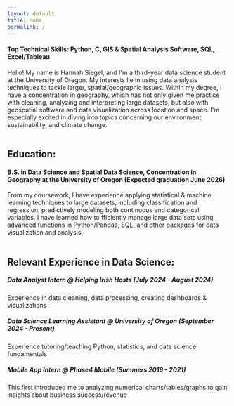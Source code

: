 ```yaml
---
layout: default
title: Home
permalink: /
---
```


#### Top Technical Skills: Python, C, GIS & Spatial Analysis Software, SQL, Excel/Tableau

Hello! My name is Hannah Siegel, and I'm a third-year data science student at the University of Oregon. My interests lie in using data analysis techniques to tackle larger, spatial/geographic issues. Within my degree, I have a concentration in geography, which has not only given me practice with cleaning, analyzing and interpreting large datasets, but also with geospatial software and data visualization across location and space.  I'm especially excited in diving into topics concerning our environment, sustainability, and climate change.<br><br>


## Education:
#### B.S. in Data Science and Spatial Data Science, Concentration in Geography at the University of Oregon (Expected graduation June 2026)<br>
From my coursework, I have experience applying statistical & machine learning techniques to large datasets, including classification and regression, predictively modeling both continuous and categorical variables. I have learned how to fficiently manage large data sets using advanced functions in Python/Pandas, SQL, and other packages for data visualization and analysis. <br><br>

## Relevant Experience in Data Science:
##### Data Analyst Intern @ Helping Irish Hosts (_July 2024 - August 2024_)<br>
Experience in data cleaning, data processing, creating dashboards & visualizations

##### Data Science Learning Assistant @ University of Oregon (_September 2024 - Present_)<br>
Experience tutoring/teaching Python, statistics, and data science fundamentals

##### Mobile App Intern @ Phase4 Mobile (_Summers 2019 - 2021_)<br>
This first introduced me to analyzing numerical charts/tables/graphs to gain insights about business success/revenue
